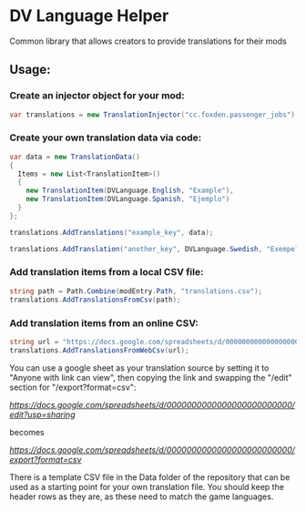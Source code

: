# DV Language Helper
Common library that allows creators to provide translations for their mods

## Usage:
### Create an injector object for your mod:
```csharp
var translations = new TranslationInjector("cc.foxden.passenger_jobs");
```

### Create your own translation data via code:
```csharp
var data = new TranslationData()
{
  Items = new List<TranslationItem>()
  {
    new TranslationItem(DVLanguage.English, "Example"),
    new TranslationItem(DVLanguage.Spanish, "Ejemplo")
  }
};

translations.AddTranslations("example_key", data);

translations.AddTranslation("another_key", DVLanguage.Swedish, "Exempel");
```

### Add translation items from a local CSV file:
```csharp
string path = Path.Combine(modEntry.Path, "translations.csv");
translations.AddTranslationsFromCsv(path);
```

### Add translation items from an online CSV:
```csharp
string url = "https://docs.google.com/spreadsheets/d/0000000000000000000000000/export?format=csv";
translations.AddTranslationsFromWebCsv(url);
```
You can use a google sheet as your translation source by setting it to "Anyone with link can view", then copying the link and swapping the "/edit" section for "/export?format=csv":

_https://docs.google.com/spreadsheets/d/0000000000000000000000000/edit?usp=sharing_

becomes

_https://docs.google.com/spreadsheets/d/0000000000000000000000000/export?format=csv_

There is a template CSV file in the Data folder of the repository that can be used as a starting point for your own translation file. You should keep the header rows as they are, as these need to match the game languages.
